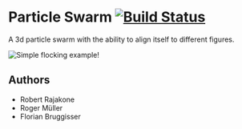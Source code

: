 # Particle Swarm [![Build Status](https://travis-ci.org/cansik/comgr-particle-swarm.svg)](https://travis-ci.org/cansik/comgr-particle-swarm)
A 3d particle swarm with the ability to align itself to different figures.

![Simple flocking example!](https://raw.githubusercontent.com/cansik/comgr-particle-swarm/master/doc/simple_flocking.jpg)

## Authors
* Robert Rajakone
* Roger Müller
* Florian Bruggisser
